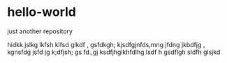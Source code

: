 # hello-world
just another repository

hidkk jslkg lkfsh klfsd glkdf
, gsfdkgh; kjsdfgjnfds,mng jfdng jkbdfjg
, kgnsfdg jsfd jg k;dfjsh; gs
fd.,gj ksdfjhglkhfdlhg lsdf
h gsdflgh sldfh glsjkd
